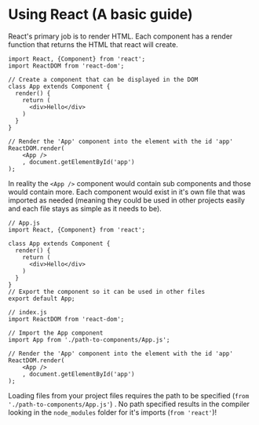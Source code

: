 # Using React (A basic guide)

React's primary job is to render HTML. Each component has a render function that returns the HTML that react will create.

```
import React, {Component} from 'react';
import ReactDOM from 'react-dom';

// Create a component that can be displayed in the DOM
class App extends Component {
  render() {
    return (
      <div>Hello</div>
    )
  }
}

// Render the 'App' component into the element with the id 'app'
ReactDOM.render(
    <App />
    , document.getElementById('app')
);
```

In reality the ```<App />``` component would contain sub components and those would contain more. Each component would exist in it's own file that was imported as needed (meaning they could be used in other projects easily and each file stays as simple as it needs to be).

```
// App.js
import React, {Component} from 'react';

class App extends Component {
  render() {
    return (
      <div>Hello</div>
    )
  }
}
// Export the component so it can be used in other files
export default App;
```
```
// index.js
import ReactDOM from 'react-dom';

// Import the App component
import App from './path-to-components/App.js';

// Render the 'App' component into the element with the id 'app'
ReactDOM.render(
    <App />
    , document.getElementById('app')
);

```

Loading files from your project files requires the path to be specified (```from './path-to-components/App.js'```) . No path specified results in the compiler looking in the ```node_modules``` folder for it's imports (```from 'react'```)!
